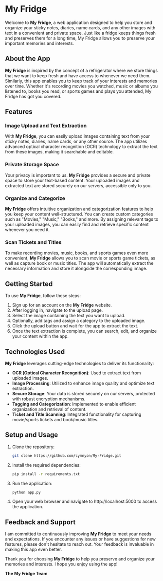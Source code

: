 # My Fridge
Welcome to **My Fridge**, a web application designed to help you store and organize your sticky notes, diaries, name cards, and any other images with text in a convenient and private space. Just like a fridge keeps things fresh and preserves them for a long time, My Fridge allows you to preserve your important memories and interests.

## About the App
**My Fridge** is inspired by the concept of a refrigerator where we store things that we want to keep fresh and have access to whenever we need them. Similarly, this app enables you to keep track of your interests and memories over time. Whether it's recording movies you watched, music or albums you listened to, books you read, or sports games and plays you attended, My Fridge has got you covered.

## Features
### Image Upload and Text Extraction
With **My Fridge**, you can easily upload images containing text from your sticky notes, diaries, name cards, or any other source. The app utilizes advanced optical character recognition (OCR) technology to extract the text from these images, making it searchable and editable.

### Private Storage Space
Your privacy is important to us. **My Fridge** provides a secure and private space to store your text-based content. Your uploaded images and extracted text are stored securely on our servers, accessible only to you.

### Organize and Categorize
**My Fridge** offers intuitive organization and categorization features to help you keep your content well-structured. You can create custom categories such as "Movies," "Music," "Books," and more. By assigning relevant tags to your uploaded images, you can easily find and retrieve specific content whenever you need it.

### Scan Tickets and Titles
To make recording movies, music, books, and sports games even more convenient, **My Fridge** allows you to scan movie or sports game tickets, as well as capture book or music titles. The app will automatically extract the necessary information and store it alongside the corresponding image.

## Getting Started
To use **My Fridge**, follow these steps:

1. Sign up for an account on the **My Fridge** website.
2. After logging in, navigate to the upload page.
3. Select the image containing the text you want to upload.
4. Optionally, add tags and assign a category to the uploaded image.
5. Click the upload button and wait for the app to extract the text.
6. Once the text extraction is complete, you can search, edit, and organize your content within the app.

## Technologies Used
**My Fridge** leverages cutting-edge technologies to deliver its functionality:

- **OCR (Optical Character Recognition)**: Used to extract text from uploaded images.
- **Image Processing**: Utilized to enhance image quality and optimize text extraction.
- **Secure Storage**: Your data is stored securely on our servers, protected with robust encryption mechanisms.
- **Tagging and Categorization**: Implemented to enable efficient organization and retrieval of content.
- **Ticket and Title Scanning**: Integrated functionality for capturing movie/sports tickets and book/music titles.

## Setup and Usage

1. Clone the repository:

   ```bash
   git clone https://github.com/cymnyon/My-Fridge.git

2. Install the required dependencies:

   ```bash
   pip install -r requirements.txt

4. Run the application:

   ```bash
   python app.py

6. Open your web browser and navigate to http://localhost:5000 to access the application.

## Feedback and Support
I am committed to continuously improving **My Fridge** to meet your needs and expectations. If you encounter any issues or have suggestions for new features, please don't hesitate to reach out. Your feedback is invaluable in making this app even better.

Thank you for choosing **My Fridge** to help you preserve and organize your memories and interests. I hope you enjoy using the app!

**The My Fridge Team**
